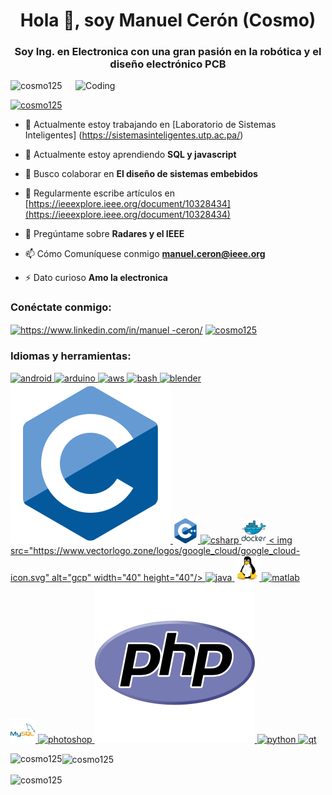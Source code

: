 <h1 align="center">Hola 👋, soy Manuel Cerón (Cosmo)</h1>
<h3 align="center">Soy Ing. en Electronica con una gran pasión en la robótica y el diseño electrónico PCB</h3>

<img align="right" alt="Coding" width="400" src="https://i.pinimg.com/originals/06/f6/d3/06f6d36a42f6a59e299ec652a49287b1.gif">

<p align="left"> <img src="https://komarev.com/ghpvc/?username=cosmo125&label=Profile%20views&color= 0e75b6&style=flat" alt="cosmo125" /> </p>

<p align="left"> <a href="https://github.com/ryo-ma/github-profile-tropic"><img src ="https://github-profile-tropico.vercel.app/?username=cosmo125" alt="cosmo125" /></a> </p>

- 🔭 Actualmente estoy trabajando en [Laboratorio de Sistemas Inteligentes] (https://sistemasinteligentes.utp.ac.pa/)

- 🌱 Actualmente estoy aprendiendo **SQL y javascript**

- 👯 Busco colaborar en **El diseño de sistemas embebidos**

- 📝 Regularmente escribe artículos en [https://ieeexplore.ieee.org/document/10328434](https://ieeexplore.ieee.org/document/10328434)

- 💬 Pregúntame sobre **Radares y el IEEE**

- 📫 Cómo Comuníquese conmigo **manuel.ceron@ieee.org**

- ⚡ Dato curioso **Amo la electronica**

<h3 align="left">Conéctate conmigo:</h3>
<p align="left">
<a href="https://linkedin.com/in/https://www.linkedin.com/in/manuel-ceron/" target="blank"><img align="center" src="https:// raw.githubusercontent.com/rahuldkjain/github-profile-readme-generator/master/src/images/icons/Social/linked-in-alt.svg" alt="https://www.linkedin.com/in/manuel -ceron/" height="30" width="40" /></a>
<a href="https://discord.gg/cosmo125" target="blank"><img align="center" src= "https://raw.githubusercontent.com/rahuldkjain/github-profile-readme-generator/master/src/images/icons/Social/discord.svg" alt="cosmo125" height="30" width="40" /></a>
</p>

<h3 align="left">Idiomas y herramientas:</h3>
<p align="left"> <a href="https://developer.android.com" target="_blank" rel="noreferrer"> <img src="https://raw.githubusercontent.com/devicons /devicon/master/icons/android/android-original-wordmark.svg" alt="android" width="40" height="40"/> </a> <a href="https://www.arduino .cc/" target="_blank" rel="noreferrer"> <img src="https://cdn.worldvectorlogo.com/logos/arduino-1.svg" alt="arduino" width="40" height= "40"/> </a> <a href="https://aws.amazon.com" target="_blank" rel="noreferrer"> <img src="https://raw.githubusercontent.com/ devicons/devicon/master/icons/amazonwebservices/amazonwebservices-original-wordmark.svg" alt="aws" width="40" height="40"/> </a> <a href="https://www. gnu.org/software/bash/" target="_blank" rel="noreferrer"> <img src="https://www.vectorlogo.zone/logos/gnu_bash/gnu_bash-icon.svg" alt="bash" ancho="40" alto="40"/> </a> <a href="https://www.blender.org/" target="_blank" rel="noreferrer"> <img src="https: //download.blender.org/branding/community/blender_community_badge_white.svg" alt="blender" width="40" height="40"/> </a> <a href="https://www.cprogramming. com/" target="_blank" rel="noreferrer"> <img src="https://raw.githubusercontent.com/devicons/devicon/master/icons/c/c-original.svg" alt="c" ancho="40" alto="40"/> </a> <a href="https://www.w3schools.com/cpp/" target="_blank" rel="noreferrer"> <img src=" https://raw.githubusercontent.com/devicons/devicon/master/icons/cplusplus/cplusplus-original.svg" alt="cplusplus" width="40" height="40"/> </a> <a href ="https://www.w3schools.com/cs/" target="_blank" rel="noreferrer"> <img src="https://raw.githubusercontent.com/devicons/devicon/master/icons/csharp /csharp-original.svg" alt="csharp" width="40" height="40"/> </a> <a href="https://www.docker.com/" target="_blank" rel ="noreferrer"> <img src="https://raw.githubusercontent.com/devicons/devicon/master/icons/docker/docker-original-wordmark.svg" alt="docker" width="40" height="40"/> </a> <a href="https://cloud.google.com" target="_blank" rel="noreferrer"> < img src="https://www.vectorlogo.zone/logos/google_cloud/google_cloud-icon.svg" alt="gcp" width="40" height="40"/> </a> <a href=" https://www.java.com" target="_blank" rel="noreferrer"> <img src="https://raw.githubusercontent.com/devicons/devicon/master/icons/java/java-original. svg" alt="java" width="40" height="40"/> </a> <a href="https://www.linux.org/" target="_blank" rel="noreferrer"> <img src="https://raw.githubusercontent.com/devicons/devicon/master/icons/linux/linux-original.svg" alt="linux" width="40" height="40"/> </ a> <a href="https://www.mathworks.com/" target="_blank" rel="noreferrer"> <img src="https://upload.wikimedia.org/wikipedia/commons/2/ 21/Matlab_Logo.png" alt="matlab" width="40" height="40"/> </a> <a href="https://www.mysql.com/" target="_blank" rel= "noreferrer"> <img src="https://raw.githubusercontent.com/devicons/devicon/master/icons/mysql/mysql-original-wordmark.svg" alt="mysql" width="40" height=" 40"/> </a> <a href="https://www.photoshop.com/en" target="_blank" rel="noreferrer"> <img src="https://raw.githubusercontent.com /devicons/devicon/master/icons/photoshop/photoshop-line.svg" alt="photoshop" width="40" height="40"/> </a> <a href="https://www.php .net" target="_blank" rel="noreferrer"> <img src="https://raw.githubusercontent.com/devicons/devicon/master/icons/php/php-original.svg" alt="php" ancho="40" alto="40"/> </a> <a href="https://www.python.org" target="_blank" rel="noreferrer"> <img src="https:/ /raw.githubusercontent.com/devicons/devicon/master/icons/python/python-original.svg" alt="python" width="40" height="40"/> </a> <a href="https ://www.qt.io/" target="_blank" rel="noreferrer"> <img src="https://upload.wikimedia.org/wikipedia/commons/0/0b/Qt_logo_2016.svg" alt="qt" ancho="40" alto="40"/> </a> </p>

<p><img align="left" src="https://github-readme-stats.vercel.app/api/top-langs?username=cosmo125&show_icons=true&locale=en&layout=compact" alt="cosmo125" /> </p>

<p> <img align="center" src="https://github-readme-stats.vercel.app/api?username=cosmo125&show_icons=true&locale=en" alt="cosmo125" /> </p>

<p><img align="center" src="https://github-readme-streak-stats.herokuapp.com/?user=cosmo125&" alt="cosmo125" /></p>

